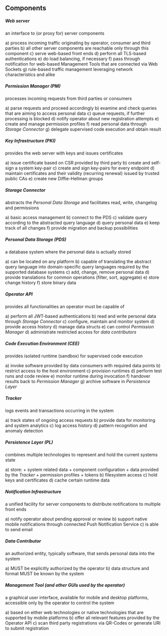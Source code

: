 ## Components



##### Web server 
an interface to (or proxy for) server components

a)  process incoming traffic originating by operator, consumer and third parties
b)  all other server components are reachable only through this component
c)  serve web-based front ends
d)  perform all TLS-based authentications
e)  do load balancing, if necessary
f)  pass through notification for web-based Management Tools that are connected via Web Sockets
g)  rule-based traffic management leveraging network characteristics and alike  


##### Permission Manager *(PM)*
processes incoming requests from third parties or consumers

a)  parse requests and proceed accordingly
b)  examine and check queries that are aiming to access personal data
c)  queue requests, if further processing is blocked 
d)  notify operator about new registration attempts
e)  create and manage permission profiles
f)  read personal data through *Storage Connector*
g)  delegate supervised code execution and obtain result


##### Key Infrastructure (PKI)
provides the web server with keys and issues certificates
  
a)  issue certificate based on CSR provided by third party
b)  create and self-sign a system key-pair 
c)  create and sign key-pairs for every endpoint
d)  maintain certificates and their validity (recurring renewal) issued by trusted public CAs
e)  create new Diffie-Hellman groups


##### Storage Connector
abstracts the *Personal Data Storage* and facilitates read, write, changelog and permissions

a)  basic access management
b)  connect to the PDS
c)  validate query according to the abstracted query language
d)  query personal data
e)  keep track of all changes
f)  provide migration and backup possibilities


##### Personal Data Storage *(PDS)*
a database system where the personal data is actually stored

a)  can be located on any platform
b)  capable of translating the abstract query language into domain-specific query languages required
    by the supported database systems
c)  add, change, remove personal data
d)  provide translations for common operations (filter, sort, aggregate)
e)  store change history
f)  store binary data


##### Operator API
provides all functionalities an operator must be capable of

a)  perform all JWT-based authentications
b)  read and write personal data through *Storage Connector*
c)  configure, maintain and monitor system
d)  provide access history
d)  manage data structs
e)  can control *Permission Manager*
d)  administrate restricted access for *data contributors*


##### Code Execution Environment *(CEE)*
provides isolated runtime (sandbox) for supervised code execution
  
a)  invoke software provided by data consumers with required data points
b)  restrict access to the host environment
c)  provision runtimes
d)  perform test runs and code review
e)  monitor runtime during invocation
f)  handover results back to *Permission Manager*
g)  archive software in *Persistence Layer*


##### Tracker
logs events and transactions occurring in the system

a)  track states of ongoing access requests
b)  provide data for monitoring and system analytics
c)  log access history
d)  pattern recognition and anomaly detection


##### Persistence Layer *(PL)*
combines multiple technologies to represent and hold the current systems state  

a)  store:
    +   system related data
    +   component configuration
    +   data provided by the *Tracker*
    +   permission profiles
    +   tokens
b)  filesystem access
c)  hold keys and certificates
d)  cache certain runtime data


##### Notification Infrastructure
a unified facility for server components to distribute notifications to multiple front ends 

a)  notify operator about pending approval or review
b)  support native mobile notifications through connected Push Notification Service
c)  is able to send email   


##### Data Contributor 
an authorized entity, typically software, that sends personal data into the system

a)  MUST be explicitly authorized by the operator
b)  data structure and format MUST be known by the system


##### Management Tool (and other GUIs used by the operator)
a graphical user interface, available for mobile and desktop platforms, accessible only by the 
operator to control the system

a)  based on either web technologies or native technologies that are supported by mobile platforms
b)  offer all relevant features provided by the Operator API 
c)  scan third party registrations via QR-Codes or generate URI to submit registration
